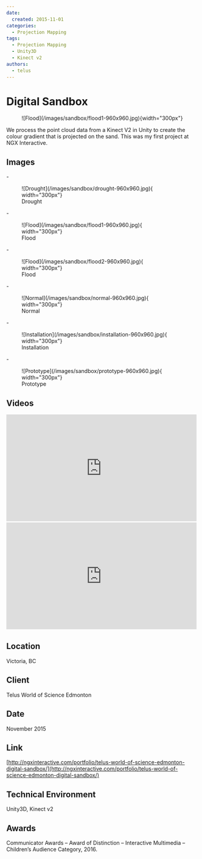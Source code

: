 ```yaml
---
date:
  created: 2015-11-01
categories:
  - Projection Mapping
tags:
  - Projection Mapping
  - Unity3D
  - Kinect v2
authors:
  - telus
---
```


# Digital Sandbox

<figure markdown="1">
  ![Flood](/images/sandbox/flood1-960x960.jpg){width="300px"}
</figure>

We process the point cloud data from a Kinect V2 in Unity to create the colour gradient that is projected on the sand. This was my first project at NGX Interactive.

<!-- more -->

## Images

<div class="grid cards" markdown>
  - <figure markdown>
    ![Drought](/images/sandbox/drought-960x960.jpg){ width="300px"}
    <figcaption>Drought</figcaption>
  </figure>  
  - <figure markdown>
    ![Flood](/images/sandbox/flood1-960x960.jpg){ width="300px"}
    <figcaption>Flood</figcaption>
  </figure>
  - <figure markdown>
    ![Flood](/images/sandbox/flood2-960x960.jpg){ width="300px"}
    <figcaption>Flood</figcaption>
  </figure>
  - <figure markdown>
    ![Normal](/images/sandbox/normal-960x960.jpg){ width="300px"}
    <figcaption>Normal</figcaption>
  </figure>
  - <figure markdown>
    ![Installation](/images/sandbox/installation-960x960.jpg){ width="300px"}
    <figcaption>Installation</figcaption>
  </figure>
  - <figure markdown>
    ![Prototype](/images/sandbox/prototype-960x960.jpg){ width="300px"}
    <figcaption>Prototype</figcaption>
  </figure>
</div>

## Videos

<iframe src="https://player.vimeo.com/video/228937279?badge=0&amp;autopause=0&amp;player_id=0&amp;app_id=58479" width="500" height="281" frameborder="0" allow="autoplay; fullscreen; picture-in-picture; clipboard-write; encrypted-media" title="Sandbox1"></iframe>

<iframe src="https://player.vimeo.com/video/228937200?badge=0&amp;autopause=0&amp;player_id=0&amp;app_id=58479" width="500" height="281" frameborder="0" allow="autoplay; fullscreen; picture-in-picture; clipboard-write; encrypted-media" title="Sandbox2"></iframe>

## Location
Victoria, BC

## Client
Telus World of Science Edmonton

## Date
November 2015

## Link
[http://ngxinteractive.com/portfolio/telus-world-of-science-edmonton-digital-sandbox/](http://ngxinteractive.com/portfolio/telus-world-of-science-edmonton-digital-sandbox/)

## Technical Environment
Unity3D, Kinect v2

## Awards
Communicator Awards – Award of Distinction – Interactive Multimedia – Children’s Audience Category, 2016.